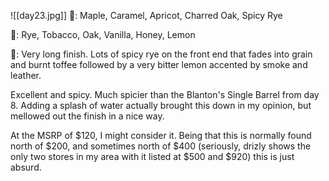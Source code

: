 ![[day23.jpg]]
👃: Maple, Caramel, Apricot, Charred Oak, Spicy Rye

👅: Rye, Tobacco, Oak, Vanilla, Honey, Lemon

🏁: Very long finish.  Lots of spicy rye on the front end that fades into grain and burnt toffee followed by a very bitter lemon accented by smoke and leather.

Excellent and spicy.  Much spicier than the Blanton's Single Barrel from day 8.  Adding a splash of water actually brought this down in my opinion, but mellowed out the finish in a nice way.  

At the MSRP of $120, I might consider it.  Being that this is normally found north of $200, and sometimes north of $400 (seriously, drizly shows the only two stores in my area with it listed at $500 and $920) this is just absurd.  